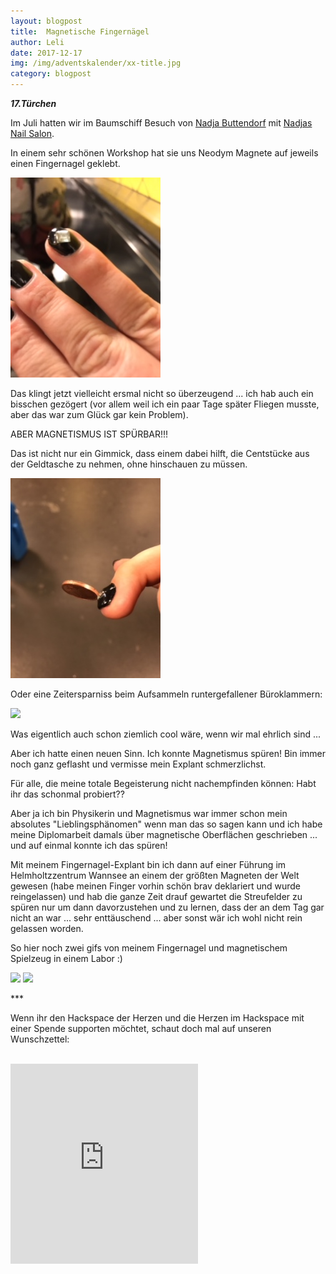 ```yaml
---
layout: blogpost
title:  Magnetische Fingernägel
author: Leli 
date: 2017-12-17
img: /img/adventskalender/xx-title.jpg
category: blogpost
---
```



***17.Türchen***

Im Juli hatten wir im Baumschiff Besuch von [Nadja Buttendorf](http://nadjabuttendorf.com/) mit [Nadjas Nail Salon](http://nadjas-nail-art-studio.org/). 



In einem sehr schönen Workshop hat sie uns Neodym Magnete auf jeweils einen Fingernagel geklebt.

<img src="/img/adventskalender/xx-nails-01.jpg"/>

Das klingt jetzt vielleicht ersmal nicht so überzeugend ... ich hab auch ein bisschen gezögert (vor allem weil ich ein paar Tage später Fliegen musste, aber das war zum Glück gar kein Problem).

ABER MAGNETISMUS IST SPÜRBAR!!!

Das ist nicht nur ein Gimmick, dass einem dabei hilft, die Centstücke aus der Geldtasche zu nehmen, ohne hinschauen zu müssen.

<img src="/img/adventskalender/xx-nails-02.jpg"/>

Oder eine Zeitersparniss beim Aufsammeln runtergefallener Büroklammern:

<img src="/img/adventskalender/xx-nails.gif"/>

Was eigentlich auch schon ziemlich cool wäre, wenn wir mal ehrlich sind ... 

Aber ich hatte einen neuen Sinn. Ich konnte Magnetismus spüren! Bin immer noch ganz geflasht und vermisse mein Explant schmerzlichst. 

Für alle, die meine totale Begeisterung nicht nachempfinden können: Habt ihr das schonmal probiert??

Aber ja ich bin Physikerin und Magnetismus war immer schon mein absolutes "Lieblingsphänomen" wenn man das so sagen kann und ich habe meine Diplomarbeit damals über magnetische Oberflächen geschrieben ... und auf einmal konnte ich das spüren!

Mit meinem Fingernagel-Explant bin ich dann auf einer Führung im Helmholtzzentrum Wannsee an einem der größten Magneten der Welt gewesen (habe meinen Finger vorhin schön brav deklariert und wurde reingelassen) und hab die ganze Zeit drauf gewartet die Streufelder zu spüren nur um dann davorzustehen und zu lernen, dass der an dem Tag gar nicht an war ... sehr enttäuschend ... aber sonst wär ich wohl nicht rein gelassen worden.


So hier noch zwei gifs von meinem Fingernagel und magnetischem Spielzeug in einem Labor :) 

<img src="/img/adventskalender/xx-nails-3.gif"/>

<img src="/img/adventskalender/xx-nails-2.gif"/>





\*\*\*

Wenn ihr den Hackspace der Herzen und die Herzen im Hackspace mit einer Spende supporten möchtet, schaut doch mal auf unseren Wunschzettel:

<br>
<iframe frameborder="0" marginheight="0" marginwidth="0" src="https://www.betterplace-widget.org/projects/58907?l=de" height="320">Informieren und spenden: <a href='https://www.betterplace.org/de/projects/58907-merry-drucking-adventskalender-der-heart-of-code-e-v' target='_blank'>„Merry Drucking - Adventskalender der Heart of Code e.V.“</a> auf betterplace.org öffnen.</iframe>
<br>
